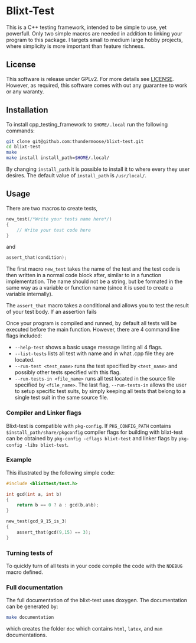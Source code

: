 # Blixt-Test

This is a C++ testing framework, intended to be simple to use, yet powerfull.
Only two simple macros are needed in addition to linking your program to
this package. I targets small to medium large hobby projects, where simplicity 
is more important than feature richness. 

## License

This software is release under GPLv2. For more details see [LICENSE](LICENSE).
However, as required, this software comes with out any guarantee to work or
any waranty.

## Installation

To install cpp_testing_framework to `$HOME/.local` run the following commands:
```bash
git clone git@github.com:thundermoose/blixt-test.git
cd blixt-test
make 
make install install_path=$HOME/.local/
```
By changing `install_path` it is possible to install it to where every they
user desires. The default value of `ìnstall_path` is `/usr/local/`.

## Usage

There are two macros to create tests,
```cpp
new_test(/*Write your tests name here*/)
{
	// Write your test code here
}
```
and
```cpp
assert_that(condition);
```
The first macro `new_test` takes the name of the test and the test code is then
written in a normal code block after, similar to in a function implementation. 
The name should not be a string, but be formated in the same way as a variable 
or function name (since it is used to create a variable 
internally). 

The `assert_that` macro takes a conditional and allows you to test the result 
of your test body. If an assertion fails 

Once your program is compiled and runned, by default all tests will be executed 
before the main function. However, there are 4 command line flags included:
- `--help-test` shows a basic usage message listing all 4 flags.
- `--list-tests` lists all test with name and in what .cpp file they are located.
- `--run-test <test_name>` runs the test specified by `<test_name>` and possibly other tests specified with this flag. 
- `--run-tests-in <file_name>` runs all test located in the source file specified by `<file_name>`.
The last flag, `--run-tests-in` allows the user to setup specific test suits,
by simply keeping all tests that belong to a single test suit in the same 
source file.

### Compiler and Linker flags

Blixt-test is compatible with `pkg-config`. If `PKG_CONFIG_PATH` contains 
`$install_path/share/pkgconfig` compiler flags for building with blixt-test 
can be obtained by `pkg-config -cflags blixt-test` and linker flags by 
`pkg-config -libs blixt-test`.

### Example
This illustrated by the following simple
code:
```cpp
#include <blixttest/test.h>

int gcd(int a, int b)
{
	return b == 0 ? a : gcd(b,a%b);
}

new_test(gcd_9_15_is_3)
{
	assert_that(gcd(9,15) == 3);
}
```

### Turning tests of
To quickly turn of all tests in your code compile the code with the `NDEBUG`
macro defined.

### Full documentation
The full documentation of the blixt-test uses doxygen. The documentation can be 
generated by:
```bash
make documentation
```
which creates the folder `doc` which contains `html`, `latex`, and `man` documentations.
